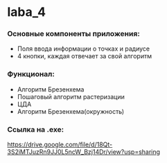 # laba_4
### Основные компоненты приложения:
* Поля ввода информации о точках и радиусе
* 4 кнопки, каждая отвечает за свой алгоритм
### Функционал:
* Алгоритм Брезенхема
* Пошаговый алгоритм растеризации
* ЦДА
* Алгоритм Брезенхема(окружность)
### Ссылка на .exe:
https://drive.google.com/file/d/18Qt-3S2iMTJuzRn9JJ0L5ncW_Bzj14Dr/view?usp=sharing
